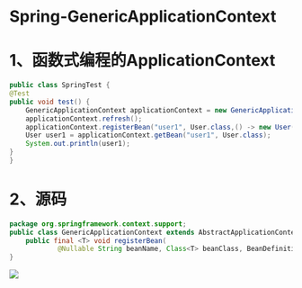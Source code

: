 # 	Spring-GenericApplicationContext

# 1、函数式编程的ApplicationContext

```java
public class SpringTest {
@Test
public void test() {
    GenericApplicationContext applicationContext = new GenericApplicationContext();
    applicationContext.refresh();
    applicationContext.registerBean("user1", User.class,() -> new User(1,"王乃醒","健康"));
    User user1 = applicationContext.getBean("user1", User.class);
    System.out.println(user1);
}
}
```

# 2、源码

```java
package org.springframework.context.support;
public class GenericApplicationContext extends AbstractApplicationContext implements BeanDefinitionRegistry {
	public final <T> void registerBean(
			@Nullable String beanName, Class<T> beanClass, BeanDefinitionCustomizer... customizers) {}
}   
```

![](005-Spring-GenericApplicationContext-%E5%87%BD%E6%95%B0%E5%BC%8F%E7%BC%96%E7%A8%8B.assets/image-20220511215824831.png)
